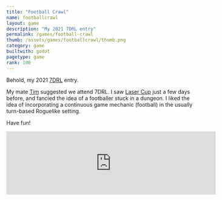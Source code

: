 ```yaml
---
title: "Football Crawl"
name: footballcrawl
layout: game
description: "My 2021 7DRL entry"
permalink: /games/football-crawl
thumb: /assets/games/footballcrawl/thumb.png
category: game
builtwith: godot
pagetype: game
rank: 100
---
```


Behold, my 2021 [7DRL](https://7drl.com/) entry.

My mate [Tim](https://twitter.com/timruffles) suggested we attend 7DRL. I saw [Laser Cup](https://twitter.com/LaserCupGame/status/1359531889606950921) just a few days before, and fancied the idea of a footballer stuck in a dungeon. I liked the idea of incorporating a continuous game mechanic (football) in the usually turn-based Roguelike setting.

Have fun!



<iframe src="https://itch.io/embed/955381" width="552" height="167" frameborder="0"><a href="https://opyate.itch.io/7drl-2021">Football Crawl (7DRL 2021) by Juan Uys</a></iframe>
